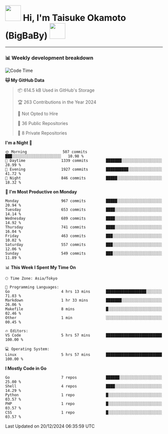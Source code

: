 <!-- Title -->
<h1>
    <img src="https://media.tenor.com/TlyRveJkgo4AAAAi/cloud-cloud-strife.gif" width="50"/> 
    Hi, I'm Taisuke Okamoto (BigBaBy) 
    <img src="https://media.tenor.com/TlyRveJkgo4AAAAi/cloud-cloud-strife.gif" width="50"/>
</h1>

---

<h3> 📊 Weekly development breakdown </h3>
<!-- waka-readme-stats -->

<!--START_SECTION:waka-->
![Code Time](http://img.shields.io/badge/Code%20Time-1%2C919%20hrs%2017%20mins-blue)

**🐱 My GitHub Data** 

> 📦 614.5 kB Used in GitHub's Storage 
 > 
> 🏆 263 Contributions in the Year 2024
 > 
> 🚫 Not Opted to Hire
 > 
> 📜 36 Public Repositories 
 > 
> 🔑 8 Private Repositories 
 > 
**I'm a Night 🦉** 

```text
🌞 Morning                507 commits         ███░░░░░░░░░░░░░░░░░░░░░░   10.98 % 
🌆 Daytime                1339 commits        ███████░░░░░░░░░░░░░░░░░░   28.99 % 
🌃 Evening                1927 commits        ██████████░░░░░░░░░░░░░░░   41.72 % 
🌙 Night                  846 commits         █████░░░░░░░░░░░░░░░░░░░░   18.32 % 
```
📅 **I'm Most Productive on Monday** 

```text
Monday                   967 commits         █████░░░░░░░░░░░░░░░░░░░░   20.94 % 
Tuesday                  653 commits         ████░░░░░░░░░░░░░░░░░░░░░   14.14 % 
Wednesday                689 commits         ████░░░░░░░░░░░░░░░░░░░░░   14.92 % 
Thursday                 741 commits         ████░░░░░░░░░░░░░░░░░░░░░   16.04 % 
Friday                   463 commits         ███░░░░░░░░░░░░░░░░░░░░░░   10.02 % 
Saturday                 557 commits         ███░░░░░░░░░░░░░░░░░░░░░░   12.06 % 
Sunday                   549 commits         ███░░░░░░░░░░░░░░░░░░░░░░   11.89 % 
```


📊 **This Week I Spent My Time On** 

```text
🕑︎ Time Zone: Asia/Tokyo

💬 Programming Languages: 
Go                       4 hrs 13 mins       ██████████████████░░░░░░░   71.03 % 
Markdown                 1 hr 33 mins        ███████░░░░░░░░░░░░░░░░░░   26.06 % 
Makefile                 8 mins              █░░░░░░░░░░░░░░░░░░░░░░░░   02.46 % 
Other                    1 min               ░░░░░░░░░░░░░░░░░░░░░░░░░   00.45 % 

🔥 Editors: 
VS Code                  5 hrs 57 mins       █████████████████████████   100.00 % 

💻 Operating System: 
Linux                    5 hrs 57 mins       █████████████████████████   100.00 % 
```

**I Mostly Code in Go** 

```text
Go                       7 repos             ██████░░░░░░░░░░░░░░░░░░░   25.00 % 
Shell                    4 repos             ████░░░░░░░░░░░░░░░░░░░░░   14.29 % 
Python                   1 repo              █░░░░░░░░░░░░░░░░░░░░░░░░   03.57 % 
PHP                      1 repo              █░░░░░░░░░░░░░░░░░░░░░░░░   03.57 % 
CSS                      1 repo              █░░░░░░░░░░░░░░░░░░░░░░░░   03.57 % 
```




 Last Updated on 20/12/2024 06:35:59 UTC
<!--END_SECTION:waka-->
